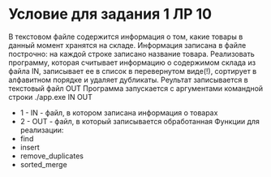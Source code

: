 # Условие для задания 1 ЛР 10
В текстовом файле содержится информация о том, какие товары в данный момент хранятся на складе. Информация записана в файле построчно: на каждой строке 
записано название товара. Реализовать программу, которая считывает информацию о содержимом склада из файла IN, записывает ее в список в перевернутом виде(!),
сортирует в алфавитном порядке и удаляет дубликаты. Реультат записывается в текстовый файл OUT
Программа запускается с аргументами командной строки ./app.exe IN OUT
- 1 - IN - файл, в котором записана информация о товарах
- 2 - OUT - файл, в который записывается обработанная
Функции для реализации:
- find
- insert
- remove_duplicates
- sorted_merge